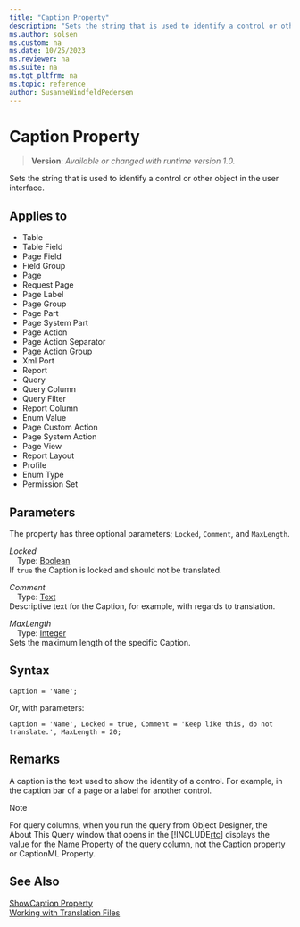```yaml
---
title: "Caption Property"
description: "Sets the string that is used to identify a control or other object in the user interface."
ms.author: solsen
ms.custom: na
ms.date: 10/25/2023
ms.reviewer: na
ms.suite: na
ms.tgt_pltfrm: na
ms.topic: reference
author: SusanneWindfeldPedersen
---
```

[//]: # (START>DO_NOT_EDIT)
[//]: # (IMPORTANT:Do not edit any of the content between here and the END>DO_NOT_EDIT.)
[//]: # (Any modifications should be made in the .xml files in the ModernDev repo.)
# Caption Property
> **Version**: _Available or changed with runtime version 1.0._

Sets the string that is used to identify a control or other object in the user interface.

## Applies to
-   Table
-   Table Field
-   Page Field
-   Field Group
-   Page
-   Request Page
-   Page Label
-   Page Group
-   Page Part
-   Page System Part
-   Page Action
-   Page Action Separator
-   Page Action Group
-   Xml Port
-   Report
-   Query
-   Query Column
-   Query Filter
-   Report Column
-   Enum Value
-   Page Custom Action
-   Page System Action
-   Page View
-   Report Layout
-   Profile
-   Enum Type
-   Permission Set

[//]: # (IMPORTANT: END>DO_NOT_EDIT)

## Parameters
The property has three optional parameters; `Locked`, `Comment`, and `MaxLength`.

*Locked*  
&emsp;Type: [Boolean](../methods-auto/boolean/boolean-data-type.md)  
If `true` the Caption is locked and should not be translated.  

*Comment*  
&emsp;Type: [Text](../methods-auto/text/text-data-type.md)  
Descriptive text for the Caption, for example, with regards to translation.

*MaxLength*  
&emsp;Type: [Integer](../methods-auto/integer/integer-data-type.md)  
Sets the maximum length of the specific Caption.

## Syntax
```AL
Caption = 'Name';
```

Or, with parameters:

```AL
Caption = 'Name', Locked = true, Comment = 'Keep like this, do not translate.', MaxLength = 20;
```

## Remarks

A caption is the text used to show the identity of a control. For example, in the caption bar of a page or a label for another control.  

> [!NOTE]  
> For query columns, when you run the query from Object Designer, the About This Query window that opens in the [!INCLUDE[rtc](../includes/rtc_md.md)] displays the value for the [Name Property](./devenv-properties.md) of the query column, not the Caption property or CaptionML Property.  

## See Also

[ShowCaption Property](devenv-showcaption-property.md)  
[Working with Translation Files](../devenv-work-with-translation-files.md)